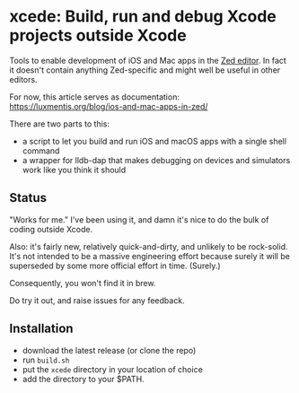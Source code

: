 # xcede: Build, run and debug Xcode projects outside Xcode

Tools to enable development of iOS and Mac apps in the [Zed editor](https://zed.dev/). In fact it doesn't
contain anything Zed-specific and might well be useful in other editors.

For now, this article serves as documentation:
https://luxmentis.org/blog/ios-and-mac-apps-in-zed/

There are two parts to this:

- a script to let you build and run iOS and macOS apps with a single shell command
- a wrapper for lldb-dap that makes debugging on devices and simulators work like you think it should

## Status

"Works for me." I've been using it, and damn it's nice to do the bulk of coding outside Xcode.

Also: it's fairly new, relatively quick-and-dirty, and unlikely to be rock-solid. It's not intended to be a
massive engineering effort because surely it will be superseded by some more official effort in time.
(Surely.)

Consequently, you won't find it in brew.

Do try it out, and raise issues for any feedback.

## Installation

- download the latest release (or clone the repo)
- run `build.sh`
- put the `xcede` directory in your location of choice
- add the directory to your $PATH.
